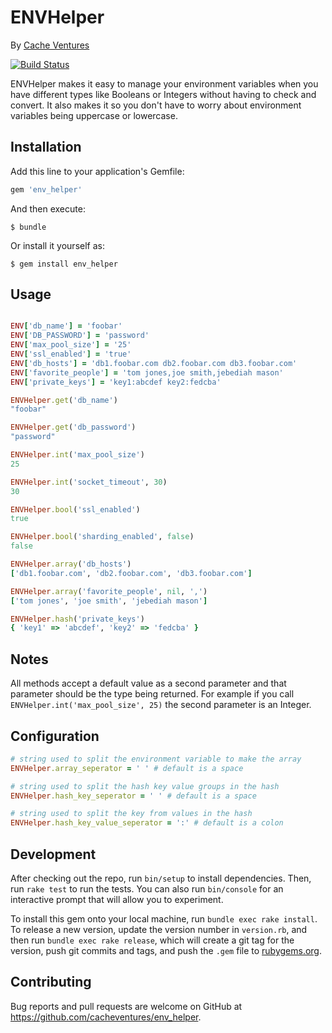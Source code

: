 # ENVHelper 
By [Cache Ventures](https://cacheventures.com)

[![Build Status](https://travis-ci.org/cacheventures/env_helper.svg?branch=master)](https://travis-ci.org/cacheventures/env_helper)

ENVHelper makes it easy to manage your environment variables when you have
different types like Booleans or Integers without having to check and convert.
It also makes it so you don't have to worry about environment variables being
uppercase or lowercase.

## Installation

Add this line to your application's Gemfile:

```ruby
gem 'env_helper'
```

And then execute:

    $ bundle

Or install it yourself as:

    $ gem install env_helper

## Usage

```ruby

ENV['db_name'] = 'foobar'
ENV['DB_PASSWORD'] = 'password'
ENV['max_pool_size'] = '25'
ENV['ssl_enabled'] = 'true'
ENV['db_hosts'] = 'db1.foobar.com db2.foobar.com db3.foobar.com'
ENV['favorite_people'] = 'tom jones,joe smith,jebediah mason'
ENV['private_keys'] = 'key1:abcdef key2:fedcba'

ENVHelper.get('db_name')
"foobar"

ENVHelper.get('db_password')
"password"

ENVHelper.int('max_pool_size')
25

ENVHelper.int('socket_timeout', 30)
30

ENVHelper.bool('ssl_enabled')
true

ENVHelper.bool('sharding_enabled', false)
false

ENVHelper.array('db_hosts')
['db1.foobar.com', 'db2.foobar.com', 'db3.foobar.com']

ENVHelper.array('favorite_people', nil, ',')
['tom jones', 'joe smith', 'jebediah mason']

ENVHelper.hash('private_keys')
{ 'key1' => 'abcdef', 'key2' => 'fedcba' }
```

## Notes
All methods accept a default value as a second parameter and that parameter
should be the type being returned. For example if you call
`ENVHelper.int('max_pool_size', 25)` the second parameter is an Integer.

## Configuration

```ruby
# string used to split the environment variable to make the array
ENVHelper.array_seperator = ' ' # default is a space

# string used to split the hash key value groups in the hash
ENVHelper.hash_key_seperator = ' ' # default is a space

# string used to split the key from values in the hash
ENVHelper.hash_key_value_seperator = ':' # default is a colon
```

## Development

After checking out the repo, run `bin/setup` to install dependencies. Then, run `rake test` to run the tests. You can also run `bin/console` for an interactive prompt that will allow you to experiment.

To install this gem onto your local machine, run `bundle exec rake install`. To release a new version, update the version number in `version.rb`, and then run `bundle exec rake release`, which will create a git tag for the version, push git commits and tags, and push the `.gem` file to [rubygems.org](https://rubygems.org).

## Contributing

Bug reports and pull requests are welcome on GitHub at https://github.com/cacheventures/env_helper.
